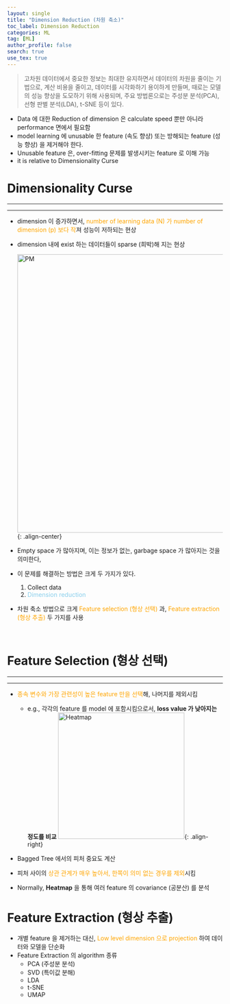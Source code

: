 ```yaml
---
layout: single
title: "Dimension Reduction (차원 축소)"
toc_label: Dimension Reduction
categories: ML
tag: [ML]
author_profile: false
search: true
use_tex: true
---
```


> 고차원 데이터에서 중요한 정보는 최대한 유지하면서 데이터의 차원을 줄이는 기법으로, 계산 비용을 줄이고, 데이터를 시각화하기 용이하게 만들며, 때로는 모델의 성능 향상을 도모하기 위해 사용되며, 주요 방법론으로는 주성분 분석(PCA), 선형 판별 분석(LDA), t-SNE 등이 있다.

- Data 에 대한 Reduction of dimension 은 calculate speed 뿐만 아니라 performance 면에서 필요함
- model learning 에 unusable 한 feature (속도 향상) 또는 방해되는 feature (성능 향상) 을 제거해야 한다.
- Unusable feature 은, over-fitting 문제를 발생시키는 feature 로 이해 가능
- it is relative to Dimensionality Curse

# Dimensionality Curse

---

---

- dimension 이 증가하면서, <span style='color:orange'>number of learning data (N) 가 number of dimension (p) 보다 작</span>져 성능이 저하되는 현상
- dimension 내에 exist 하는 데이터들이 sparse (희박)해 지는 현상

  <img width="650" alt="PM" src="https://github.com/woo-kyu/woo-kyu.github.io/assets/102133610/cb586e0c-1494-45bf-971b-f4f05e35c3d4">{: .align-center}


- Empty space 가 많아지며, 이는 정보가 없는, garbage space 가 많아지는 것을 의미한다,
- 이 문제를 해결하는 방법은 크게 두 가지가 있다.
  1. Collect data
  2. <span style="color:skyblue">Dimension reduction</span>
- 차원 축소 방법으로 크게 <span style='color:orange'>Feature selection (형상 선택)</span> 과, <span style='color:orange'>Feature extraction (형상 추출)</span> 두 가지를 사용

<br>



# Feature Selection (형상 선택)

---

---

- <span style='color:orange'>종속 변수와 가장 관련성이 높은 feature 만을 선택</span>해, 나머지를 제외시킴
  - e.g., 각각의 feature 를 model 에 포함시킴으로서, **loss value 가 낮아지는 정도를 비교** <img width="295" alt="Heatmap" src="https://github.com/woo-kyu/woo-kyu.github.io/assets/102133610/45c9bf1d-3285-4c82-9ef9-eb4d17b0f0b2">{: .align-right}


- Bagged Tree 에서의 피처 중요도 계산
- 피처 사이의 <span style='color:orange'>상관 관계가 매우 높아서,  한쪽이 의미 없는 경우를 제외</span>시킴
- Normally, **Heatmap** 을 통해 여러 feature 의 covariance (공분산) 를 분석

# Feature Extraction (형상 추출)

- 개별 feature 을 제거하는 대신, <span style='color:orange'>Low level dimension 으로 projection</span> 하여 데이터와 모델을 단순화
- Feature Extraction 의 algorithm 종류
  - PCA (주성분 분석)
  - SVD (특이값 분해)
  - LDA
  - t-SNE
  - UMAP